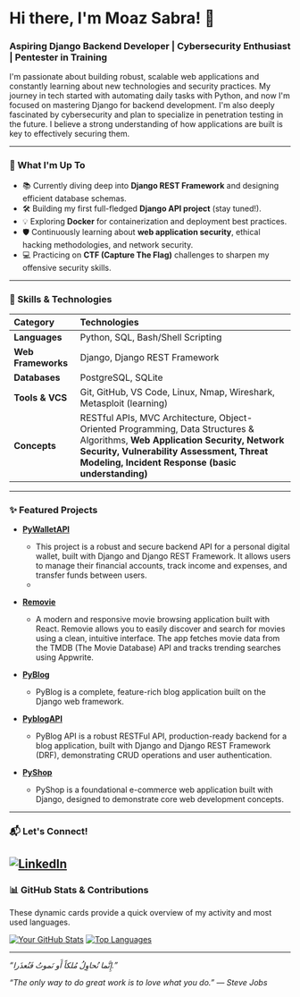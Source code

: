 # Hi there, I'm Moaz Sabra! 👋

### Aspiring Django Backend Developer | Cybersecurity Enthusiast | Pentester in Training

I'm passionate about building robust, scalable web applications and constantly learning about new technologies and security practices. My journey in tech started with automating daily tasks with Python, and now I'm focused on mastering Django for backend development. I'm also deeply fascinated by cybersecurity and plan to specialize in penetration testing in the future. I believe a strong understanding of how applications are built is key to effectively securing them.

---

### 🚀 What I'm Up To

-   📚 Currently diving deep into **Django REST Framework** and designing efficient database schemas.
-   🛠️ Building my first full-fledged **Django API project** (stay tuned!).
-   💡 Exploring **Docker** for containerization and deployment best practices.
-   🛡️ Continuously learning about **web application security**, ethical hacking methodologies, and network security.
-   💻 Practicing on **CTF (Capture The Flag)** challenges to sharpen my offensive security skills.

---

### 💪 Skills & Technologies

| Category          | Technologies                                     |
| :---------------- | :----------------------------------------------- |
| **Languages** | Python, SQL, Bash/Shell Scripting                |
| **Web Frameworks**| Django, Django REST Framework                    |
| **Databases** | PostgreSQL, SQLite                               |
| **Tools & VCS** | Git, GitHub, VS Code, Linux, Nmap, Wireshark, Metasploit (learning) |
| **Concepts** | RESTful APIs, MVC Architecture, Object-Oriented Programming, Data Structures & Algorithms, **Web Application Security, Network Security, Vulnerability Assessment, Threat Modeling, Incident Response (basic understanding)** |

---

### ✨ Featured Projects

* **[PyWalletAPI](https://github.com/meez-111/pywalletapi)**
    * This project is a robust and secure backend API for a personal digital wallet, built with Django and Django REST Framework. It allows users to manage their financial accounts, track income and expenses, and transfer funds between users.
    * 
* **[Removie](https://github.com/meez-111/Removie)**
    * A modern and responsive movie browsing application built with React. Removie allows you to easily discover and search for movies using a clean, intuitive interface. The app fetches movie data from the TMDB (The Movie Database) API and tracks trending searches using Appwrite.

* **[PyBlog](https://github.com/meez-111/pyblog)**
    * PyBlog is a complete, feature-rich blog application built on the Django web framework.

* **[PyblogAPI](https://github.com/meez-111/pyblogAPI)**
    * PyBlog API is a robust RESTFul API, production-ready backend for a blog application, built with Django and Django REST Framework (DRF), demonstrating CRUD operations and user authentication.

* **[PyShop](https://github.com/meez-111/pyshop-django-shop)**
    * PyShop is a foundational e-commerce web application built with Django, designed to demonstrate core web development concepts.

---

### 📬 Let's Connect!

[![LinkedIn](https://img.shields.io/badge/LinkedIn-0077B5?style=for_the_badge&logo=linkedin&logoColor=white)](https://www.linkedin.com/in/moaz-sabra-3a7565330/)
---

### 📊 GitHub Stats & Contributions

These dynamic cards provide a quick overview of my activity and most used languages.

[![Your GitHub Stats](https://github-readme-stats.vercel.app/api?username=meez-111&show_icons=true&theme=radical)](https://github.com/anuraghazra/github-readme-stats)
[![Top Languages](https://github-readme-stats.vercel.app/api/top-langs/?username=meez-111&layout=compact&theme=radical)](https://github.com/anuraghazra/github-readme-stats)

---
*“إِنَّما نُحاوِلُ مُلكاً أَو نَموتُ فَنُعذَرا.”*

*“The only way to do great work is to love what you do.” — Steve Jobs*
